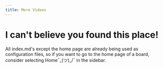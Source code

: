 ```yaml
---
title: More Videos
---
```


# I can't believe you found this place!

All index.md's except the home page are already being used as configuration files, so if you want to go to the home page of a board, consider selecting Home¯\_(ツ)_/¯ in the sidebar.
